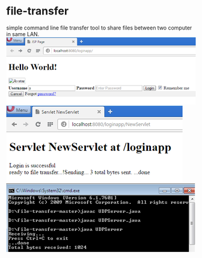 # file-transfer
simple command line file transfer tool to share files between two computer in same LAN.
![login.PNG](login.PNG)
![client.PNG](client.PNG)
![server.PNG](server.PNG)
